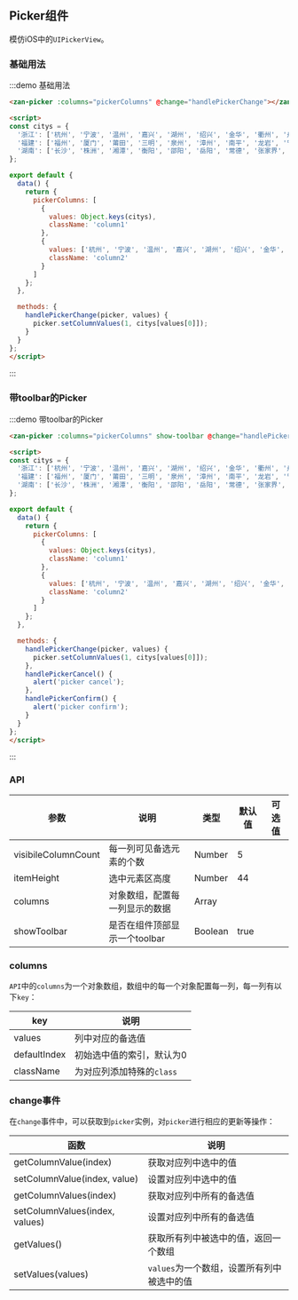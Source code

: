 <script>
const citys = {
  '浙江': ['杭州', '宁波', '温州', '嘉兴', '湖州', '绍兴', '金华', '衢州', '舟山', '台州', '丽水'],
  '福建': ['福州', '厦门', '莆田', '三明', '泉州', '漳州', '南平', '龙岩', '宁德'],
  '湖南': ['长沙', '株洲', '湘潭', '衡阳', '邵阳', '岳阳', '常德', '张家界', '益阳', '郴州', '永州', '怀化', '娄底', '湘西土家族苗族自治州']
};

export default {
  data() {
    return {
      pickerColumns: [
        {
          values: Object.keys(citys),
          className: 'column1'
        },
        {
          values: ['杭州', '宁波', '温州', '嘉兴', '湖州', '绍兴', '金华', '衢州', '舟山', '台州', '丽水'],
          className: 'column2'
        }
      ]
    };
  },

  methods: {
    handlePickerChange(picker, values) {
      picker.setColumnValues(1, citys[values[0]]);
    },
    handlePickerCancel() {
      alert('picker cancel');
    },
    handlePickerConfirm() {
      alert('picker confirm');
    }
  }
};
</script>

## Picker组件

模仿iOS中的`UIPickerView`。

### 基础用法

:::demo 基础用法
```html
<zan-picker :columns="pickerColumns" @change="handlePickerChange"></zan-picker>

<script>
const citys = {
  '浙江': ['杭州', '宁波', '温州', '嘉兴', '湖州', '绍兴', '金华', '衢州', '舟山', '台州', '丽水'],
  '福建': ['福州', '厦门', '莆田', '三明', '泉州', '漳州', '南平', '龙岩', '宁德'],
  '湖南': ['长沙', '株洲', '湘潭', '衡阳', '邵阳', '岳阳', '常德', '张家界', '益阳', '郴州', '永州', '怀化', '娄底', '湘西土家族苗族自治州']
};

export default {
  data() {
    return {
      pickerColumns: [
        {
          values: Object.keys(citys),
          className: 'column1'
        },
        {
          values: ['杭州', '宁波', '温州', '嘉兴', '湖州', '绍兴', '金华', '衢州', '舟山', '台州', '丽水'],
          className: 'column2'
        }
      ]
    };
  },

  methods: {
    handlePickerChange(picker, values) {
      picker.setColumnValues(1, citys[values[0]]);
    }
  }
};
</script>
```
:::

### 带toolbar的Picker

:::demo 带toolbar的Picker
```html
<zan-picker :columns="pickerColumns" show-toolbar @change="handlePickerChange" @cancel="handlePickerCancel" @confirm="handlePickerConfirm"></zan-picker>

<script>
const citys = {
  '浙江': ['杭州', '宁波', '温州', '嘉兴', '湖州', '绍兴', '金华', '衢州', '舟山', '台州', '丽水'],
  '福建': ['福州', '厦门', '莆田', '三明', '泉州', '漳州', '南平', '龙岩', '宁德'],
  '湖南': ['长沙', '株洲', '湘潭', '衡阳', '邵阳', '岳阳', '常德', '张家界', '益阳', '郴州', '永州', '怀化', '娄底', '湘西土家族苗族自治州']
};

export default {
  data() {
    return {
      pickerColumns: [
        {
          values: Object.keys(citys),
          className: 'column1'
        },
        {
          values: ['杭州', '宁波', '温州', '嘉兴', '湖州', '绍兴', '金华', '衢州', '舟山', '台州', '丽水'],
          className: 'column2'
        }
      ]
    };
  },

  methods: {
    handlePickerChange(picker, values) {
      picker.setColumnValues(1, citys[values[0]]);
    },
    handlePickerCancel() {
      alert('picker cancel');
    },
    handlePickerConfirm() {
      alert('picker confirm');
    }
  }
};
</script>
```
:::

### API

| 参数       | 说明      | 类型       | 默认值       | 可选值       |
|-----------|-----------|-----------|-------------|-------------|
| visibileColumnCount | 每一列可见备选元素的个数 | Number  | 5 |   |
| itemHeight | 选中元素区高度 | Number  | 44 |   |
| columns | 对象数组，配置每一列显示的数据 | Array  |  |   |
| showToolbar | 是否在组件顶部显示一个toolbar | Boolean  | true |   |

### columns

`API`中的`columns`为一个对象数组，数组中的每一个对象配置每一列，每一列有以下`key`：

| key       | 说明      |
|-----------|-----------|
| values | 列中对应的备选值 |
| defaultIndex | 初始选中值的索引，默认为0 |
| className | 为对应列添加特殊的`class` |

### change事件

在`change`事件中，可以获取到`picker`实例，对`picker`进行相应的更新等操作：

| 函数       | 说明      |
|-----------|-----------|
| getColumnValue(index) | 获取对应列中选中的值 |
| setColumnValue(index, value) | 设置对应列中选中的值 |
| getColumnValues(index) | 获取对应列中所有的备选值 |
| setColumnValues(index, values) | 设置对应列中所有的备选值 |
| getValues() | 获取所有列中被选中的值，返回一个数组 |
| setValues(values) | `values`为一个数组，设置所有列中被选中的值 |
